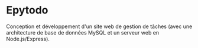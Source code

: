 # Epytodo
Conception et développement d'un site web de gestion de tâches (avec une architecture de base de données MySQL et un serveur web en Node.js/Express).
